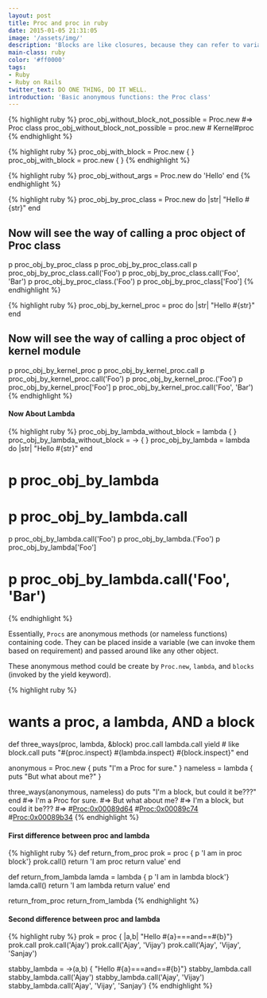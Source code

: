 ```yaml
---
layout: post
title: Proc and proc in ruby
date: 2015-01-05 21:31:05
image: '/assets/img/'
description: 'Blocks are like closures, because they can refer to variables from their defining context.'
main-class: ruby
color: '#ff0000'
tags:
- Ruby
- Ruby on Rails
twitter_text: DO ONE THING, DO IT WELL.
introduction: 'Basic anonymous functions: the Proc class'
---
```


{% highlight ruby %}
proc_obj_without_block_not_possible = Proc.new #=> Proc class
proc_obj_without_block_not_possible = proc.new # Kernel#proc
{% endhighlight %}

{% highlight ruby %}
proc_obj_with_block = Proc.new { }
proc_obj_with_block = proc.new { }
{% endhighlight %}

{% highlight ruby %}
proc_obj_without_args = Proc.new do 'Hello'
end
{% endhighlight %}

{% highlight ruby %}
proc_obj_by_proc_class = Proc.new do |str|
  "Hello #{str}"
end
## Now will see the way of calling a proc object of Proc class

p proc_obj_by_proc_class
p proc_obj_by_proc_class.call
p proc_obj_by_proc_class.call('Foo')
p proc_obj_by_proc_class.call('Foo', 'Bar')
p proc_obj_by_proc_class.('Foo')
p proc_obj_by_proc_class['Foo']
{% endhighlight %}

{% highlight ruby %}
proc_obj_by_kernel_proc = proc do |str|
  "Hello #{str}"
end
## Now will see the way of calling a proc object of kernel module

p proc_obj_by_kernel_proc
p proc_obj_by_kernel_proc.call
p proc_obj_by_kernel_proc.call('Foo')
p proc_obj_by_kernel_proc.('Foo')
p proc_obj_by_kernel_proc['Foo']
p proc_obj_by_kernel_proc.call('Foo', 'Bar')
{% endhighlight %}


#### Now About Lambda

{% highlight ruby %}
proc_obj_by_lambda_without_block = lambda { }
proc_obj_by_lambda_without_block = -> { }
proc_obj_by_lambda = lambda do |str|
  "Hello #{str}"
end

# p proc_obj_by_lambda
# p proc_obj_by_lambda.call
p proc_obj_by_lambda.call('Foo')
p proc_obj_by_lambda.('Foo')
p proc_obj_by_lambda['Foo']
# p proc_obj_by_lambda.call('Foo', 'Bar')
{% endhighlight %}

Essentially, `Procs` are anonymous methods (or nameless functions) containing code. 
They can be placed inside a variable (we can invoke them based on requirement) and 
passed around like any other object.

These anonymous method could be create by `Proc.new`, `lambda`, and `blocks` (invoked by the yield keyword).

{% highlight ruby %}
# wants a proc, a lambda, AND a block
def three_ways(proc, lambda, &block)
  proc.call
  lambda.call
  yield # like block.call
  puts "#{proc.inspect} #{lambda.inspect} #{block.inspect}"
end

anonymous = Proc.new { puts "I'm a Proc for sure." }
nameless  = lambda { puts "But what about me?" }

three_ways(anonymous, nameless) do
  puts "I'm a block, but could it be???"
end
 #=> I'm a Proc for sure.
 #=> But what about me?
 #=> I'm a block, but could it be???
 #=> #<Proc:0x00089d64> #<Proc:0x00089c74> #<Proc:0x00089b34>
{% endhighlight %}

#### First difference between proc and lambda


{% highlight ruby %}
def return_from_proc
  prok = proc { p 'I am in proc block'}
  prok.call()
  return 'I am proc return value'
end


def return_from_lambda
  lamda = lambda { p 'I am in lambda block'}
  lamda.call()
  return 'I am lambda return value'
end

return_from_proc
return_from_lambda
{% endhighlight %}


#### Second difference between proc and lambda

{% highlight ruby %}
prok = proc { |a,b| "Hello #{a}===and==#{b}"}
prok.call
prok.call('Ajay')
prok.call('Ajay', 'Vijay')
prok.call('Ajay', 'Vijay', 'Sanjay')

stabby_lambda = ->(a,b) { "Hello #{a}===and==#{b}"}
stabby_lambda.call
stabby_lambda.call('Ajay')
stabby_lambda.call('Ajay', 'Vijay')
stabby_lambda.call('Ajay', 'Vijay', 'Sanjay')
{% endhighlight %}
